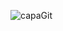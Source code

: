 ![capaGit](https://user-images.githubusercontent.com/22202588/89079411-ca238980-d35c-11ea-94a5-2490d532c9ab.png)
<!--
**acsilva-alss/acsilva-alss** is a ✨ _special_ ✨ repository because its `README.md` (this file) appears on your GitHub profile.

Here are some ideas to get you started:

- 🔭 I’m currently working on ...
- 🌱 I’m currently learning ...
- 👯 I’m looking to collaborate on ...
- 🤔 I’m looking for help with ...
- 💬 Ask me about ...
- 📫 How to reach me: ...
- 😄 Pronouns: ...
- ⚡ Fun fact: ...
-->
